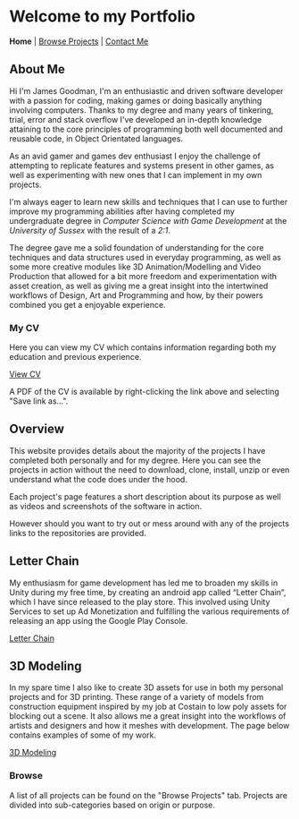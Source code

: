 # Welcome to my Portfolio

**Home**
|
[Browse Projects](pages/browse_projects/browse_projects.md)
|
[Contact Me](pages/contact_me/contact_me.md)

## About Me

Hi I'm James Goodman, I'm an enthusiastic and driven software developer with a passion for coding, making games or doing basically anything involving computers. Thanks to my degree and many years of tinkering, trial, error and stack overflow I've developed an in-depth knowledge attaining to the core principles of programming both well documented and reusable code, in Object Orientated languages.

As an avid gamer and games dev enthusiast I enjoy the challenge of attempting to replicate features and systems present in other games, as well as experimenting with new ones that I can implement in my own projects.

I'm always eager to learn new skills and techniques that I can use to further improve my programming abilities after having completed my undergraduate degree in *Computer Science with Game Development* at the *University of Sussex* with the result of a *2:1*.

The degree gave me a solid foundation of understanding for the core techniques and data structures used in everyday programming, as well as some more creative modules like 3D Animation/Modelling and Video Production that allowed for a bit more freedom and experimentation with asset creation, as well as giving me a great insight into the intertwined workflows of Design, Art and Programming and how, by their powers combined you get a enjoyable experience.

### My CV

Here you can view my CV which contains information regarding both my education and previous experience.

[View CV](assets/documents/James_Goodman_CV.pdf)

A PDF of the CV is available by right-clicking the link above and selecting "Save link as...".

## Overview

This website provides details about the majority of the projects I have completed both personally and for my degree. Here you can see the projects in action without the need to download, clone, install, unzip or even understand what the code does under the hood.

Each project's page features a short description about its purpose as well as videos and screenshots of the software in action.

However should you want to try out or mess around with any of the projects links to the repositories are provided.

## Letter Chain

My enthusiasm for game development has led me to broaden my skills in Unity during my free time, by creating an android app called “Letter Chain”, which I have since released to the play store. This involved using Unity Services to set up Ad Monetization and fulfilling the various requirements of releasing an app using the Google Play Console.

[Letter Chain](pages/games/letter_chain/letter_chain.md)

## 3D Modeling

In my spare time I also like to create 3D assets for use in both my personal projects and for 3D printing. These range of a variety of models from construction equipment inspired by my job at Costain to low poly assets for blocking out a scene. It also allows me a great insight into the workflows of artists and designers and how it meshes with development. The page below contains examples of some of my work.

[3D Modeling](pages/modeling/modeling.md)

### Browse

A list of all projects can be found on the "Browse Projects" tab. Projects are divided into sub-categories based on origin or purpose.
